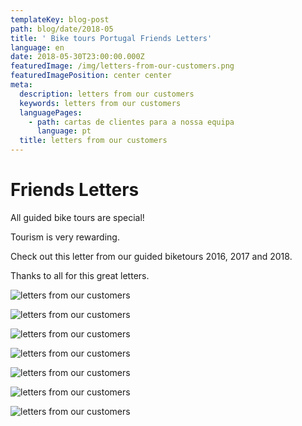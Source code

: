 ```yaml
---
templateKey: blog-post
path: blog/date/2018-05
title: ' Bike tours Portugal Friends Letters'
language: en
date: 2018-05-30T23:00:00.000Z
featuredImage: /img/letters-from-our-customers.png
featuredImagePosition: center center
meta:
  description: letters from our customers
  keywords: letters from our customers
  languagePages:
    - path: cartas de clientes para a nossa equipa
      language: pt
  title: letters from our customers
---
```

# Friends Letters

All guided bike tours are special!

Tourism is very rewarding.

Check out this letter from our guided biketours 2016, 2017 and 2018.

Thanks to all for this great letters.

![letters from our customers](/img/letters-from-our-customers7.png "letters from our customers")

![letters from our customers](/img/letters-from-our-customers2.png "letters from our customers")

![letters from our customers](/img/letters-from-our-customers3.png "letters from our customers")

![letters from our customers](/img/letters-from-our-customers4.png "letters from our customers")

![letters from our customers](/img/letters-from-our-customers5.png "letters from our customers")

![letters from our customers](/img/letters-from-our-customers6.png "letters from our customers")

![letters from our customers](/img/letters-from-our-customers7.png "letters from our customers")
